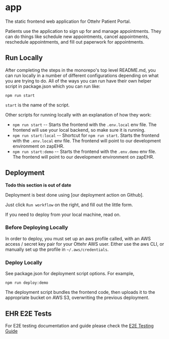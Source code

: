 # app

The static frontend web application for Ottehr Patient Portal.

Patients use the application to sign up for and manage appointments. They can do things like schedule new appointments, cancel appointments, reschedule appointments, and fill out paperwork for appointments.

## Run Locally

After completing the steps in the monorepo's top level README.md, you can run locally in a number of different configurations depending on what you are trying to do. All of the ways you can run have their own helper script in package.json which you can run like:

```[bash]
npm run start
```

`start` is the name of the script.

Other scripts for running locally with an explanation of how they work:

- `npm run start` -- Starts the frontend with the `.env.local` env file. The frontend will use your local backend, so make sure it is running.
- `npm run start:local` -- Shortcut for `npm run start`. Starts the frontend with the `.env.local` env file. The frontend will point to our development environment on zapEHR.
- `npm run start:demo` -- Starts the frontend with the `.env.demo` env file. The frontend will point to our development environment on zapEHR.

## Deployment

**Todo this section is out of date**

Deployment is best done using [our deployment action on Github].

Just click `Run workflow` on the right, and fill out the little form.

If you need to deploy from your local machine, read on.

### Before Deploying Locally

In order to deploy, you must set up an aws profile called, with an AWS access / secret key pair for your Ottehr AWS user. Either use the aws CLI, or manually set up the profile in `~/.aws/credentials`.

### Deploy Locally

See package.json for deployment script options. For example,

```[bash]
npm run deploy:demo
```

The deployment script bundles the frontend code, then uploads it to the appropriate bucket on AWS S3, overwriting the previous deployment.

## EHR E2E Tests

For E2E testing documentation and guide please check the [E2E Testing Guide](./tests/e2e-readme/README.md)
